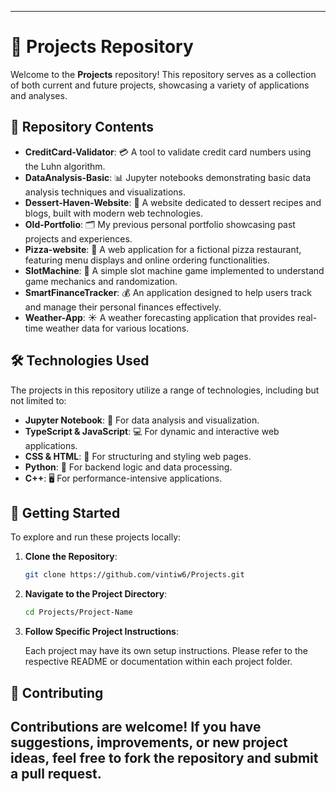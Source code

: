 
---

# 🚀 Projects Repository

Welcome to the **Projects** repository! This repository serves as a collection of both current and future projects, showcasing a variety of applications and analyses.

## 📂 Repository Contents


- **CreditCard-Validator**: 💳 A tool to validate credit card numbers using the Luhn algorithm.
- **DataAnalysis-Basic**: 📊 Jupyter notebooks demonstrating basic data analysis techniques and visualizations.
- **Dessert-Haven-Website**: 🍰 A website dedicated to dessert recipes and blogs, built with modern web technologies.
- **Old-Portfolio**: 🗂️ My previous personal portfolio showcasing past projects and experiences.
- **Pizza-website**: 🍕 A web application for a fictional pizza restaurant, featuring menu displays and online ordering functionalities.
- **SlotMachine**: 🎰 A simple slot machine game implemented to understand game mechanics and randomization.
- **SmartFinanceTracker**: 💰 An application designed to help users track and manage their personal finances effectively.
- **Weather-App**: ☀️ A weather forecasting application that provides real-time weather data for various locations.


## 🛠️ Technologies Used

The projects in this repository utilize a range of technologies, including but not limited to:

- **Jupyter Notebook**: 📓 For data analysis and visualization.
- **TypeScript & JavaScript**: 💻 For dynamic and interactive web applications.
- **CSS & HTML**: 🎨 For structuring and styling web pages.
- **Python**: 🐍 For backend logic and data processing.
- **C++**: 🖥️ For performance-intensive applications.

## 🚀 Getting Started

To explore and run these projects locally:

1. **Clone the Repository**:

   ```bash
   git clone https://github.com/vintiw6/Projects.git
   ```

2. **Navigate to the Project Directory**:

   ```bash
   cd Projects/Project-Name
   ```

3. **Follow Specific Project Instructions**:

   Each project may have its own setup instructions. Please refer to the respective README or documentation within each project folder.

## 🤝 Contributing

Contributions are welcome! If you have suggestions, improvements, or new project ideas, feel free to fork the repository and submit a pull request.
---
